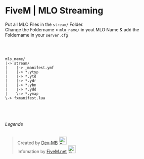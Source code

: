 # FiveM | MLO Streaming

Put all MLO Files in the `stream/` Folder.
<br>
Change the Foldername > `mlo_name/` in yout MLO Name & add the Foldername in your `server.cfg`

<br><br>
```
mlo_name/
|-> stream/
|    |-> _manifest.ymf
|    |-> *.ytyp
|    |-> *.ytd
|    |-> *.ydr
|    |-> *.ybn
|    |-> *.ydd
|    \-> *.ymap
\-> fxmanifest.lua
```

<br><br>

###### Legende

> Created by [Dev-MB](https://dev-mb.dev)
    <a href="https://github.com/dev-mb"><img src="https://cdn.mbdev.cc/cdn/mb/signatur.png" width="25px;" alt="Dev-MB"/></a> <br>
> Infomation by [FiveM.net](https://fivem.net)
    <a href="https://github.com/citizenfx"><img src="https://avatars.githubusercontent.com/u/25160833?s=200&v=4" width="25px;" alt="FiveM"/></a> <br>